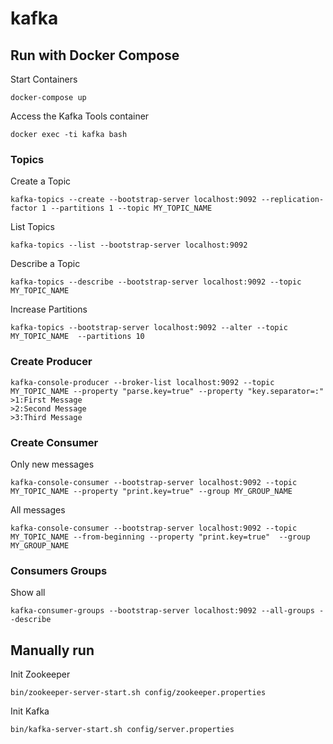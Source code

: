# kafka

## Run with Docker Compose
Start Containers
```
docker-compose up
```
Access the Kafka Tools container
```
docker exec -ti kafka bash
```

### Topics

Create a Topic
```
kafka-topics --create --bootstrap-server localhost:9092 --replication-factor 1 --partitions 1 --topic MY_TOPIC_NAME
```

List Topics
```
kafka-topics --list --bootstrap-server localhost:9092
```

Describe a Topic
```
kafka-topics --describe --bootstrap-server localhost:9092 --topic MY_TOPIC_NAME
```

Increase Partitions
```
kafka-topics --bootstrap-server localhost:9092 --alter --topic MY_TOPIC_NAME  --partitions 10 
```

### Create Producer
```
kafka-console-producer --broker-list localhost:9092 --topic MY_TOPIC_NAME --property "parse.key=true" --property "key.separator=:"
>1:First Message
>2:Second Message
>3:Third Message
```

### Create Consumer
Only new messages
```
kafka-console-consumer --bootstrap-server localhost:9092 --topic MY_TOPIC_NAME --property "print.key=true" --group MY_GROUP_NAME
```
All messages
```
kafka-console-consumer --bootstrap-server localhost:9092 --topic MY_TOPIC_NAME --from-beginning --property "print.key=true"  --group MY_GROUP_NAME
```

### Consumers Groups
Show all
```
kafka-consumer-groups --bootstrap-server localhost:9092 --all-groups --describe
```

## Manually run

Init Zookeeper
```
bin/zookeeper-server-start.sh config/zookeeper.properties
```

Init Kafka
```
bin/kafka-server-start.sh config/server.properties
```
